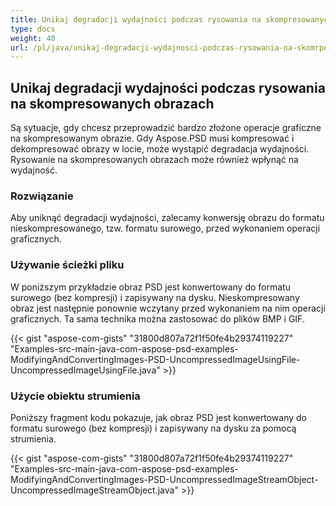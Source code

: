 ```yaml
---
title: Unikaj degradacji wydajności podczas rysowania na skompresowanych obrazach
type: docs
weight: 40
url: /pl/java/unikaj-degradacji-wydajnosci-podczas-rysowania-na-skomrpesowanych-obrazach/
---
```


## **Unikaj degradacji wydajności podczas rysowania na skompresowanych obrazach**
Są sytuacje, gdy chcesz przeprowadzić bardzo złożone operacje graficzne na skompresowanym obrazie. Gdy Aspose.PSD musi kompresować i dekompresować obrazy w locie, może wystąpić degradacja wydajności. Rysowanie na skompresowanych obrazach może również wpłynąć na wydajność.
### **Rozwiązanie**
Aby uniknąć degradacji wydajności, zalecamy konwersję obrazu do formatu nieskompresowanego, tzw. formatu surowego, przed wykonaniem operacji graficznych.
### **Używanie ścieżki pliku**
W poniższym przykładzie obraz PSD jest konwertowany do formatu surowego (bez kompresji) i zapisywany na dysku. Nieskompresowany obraz jest następnie ponownie wczytany przed wykonaniem na nim operacji graficznych. Ta sama technika można zastosować do plików BMP i GIF.



{{< gist "aspose-com-gists" "31800d807a72f1f50fe4b29374119227" "Examples-src-main-java-com-aspose-psd-examples-ModifyingAndConvertingImages-PSD-UncompressedImageUsingFile-UncompressedImageUsingFile.java" >}}
### **Użycie obiektu strumienia**
Poniższy fragment kodu pokazuje, jak obraz PSD jest konwertowany do formatu surowego (bez kompresji) i zapisywany na dysku za pomocą strumienia.



{{< gist "aspose-com-gists" "31800d807a72f1f50fe4b29374119227" "Examples-src-main-java-com-aspose-psd-examples-ModifyingAndConvertingImages-PSD-UncompressedImageStreamObject-UncompressedImageStreamObject.java" >}}
